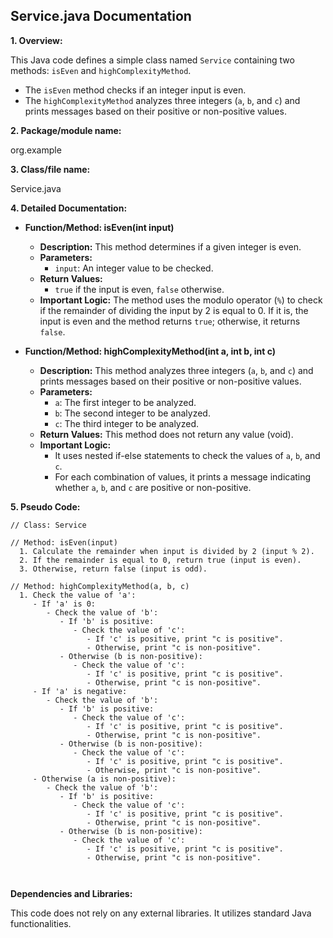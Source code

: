 ## Service.java Documentation

**1. Overview:**

This Java code defines a simple class named `Service` containing two methods: `isEven` and `highComplexityMethod`. 

* The `isEven` method checks if an integer input is even.
* The `highComplexityMethod` analyzes three integers (`a`, `b`, and `c`) and prints messages based on their positive or non-positive values.

**2. Package/module name:**

org.example

**3. Class/file name:**

Service.java

**4. Detailed Documentation:**

   - **Function/Method: isEven(int input)**
     - **Description:** This method determines if a given integer is even. 
     - **Parameters:**
       - `input`: An integer value to be checked.
     - **Return Values:**
       - `true` if the input is even, `false` otherwise.
     - **Important Logic:** The method uses the modulo operator (`%`) to check if the remainder of dividing the input by 2 is equal to 0. If it is, the input is even and the method returns `true`; otherwise, it returns `false`.

   - **Function/Method: highComplexityMethod(int a, int b, int c)**
     - **Description:** This method analyzes three integers (`a`, `b`, and `c`) and prints messages based on their positive or non-positive values. 
     - **Parameters:**
       - `a`: The first integer to be analyzed.
       - `b`: The second integer to be analyzed.
       - `c`: The third integer to be analyzed.
     - **Return Values:** This method does not return any value (void).
     - **Important Logic:** 
        * It uses nested if-else statements to check the values of `a`, `b`, and `c`.
        * For each combination of values, it prints a message indicating whether `a`, `b`, and `c` are positive or non-positive.

**5. Pseudo Code:**


```
// Class: Service

// Method: isEven(input)
  1. Calculate the remainder when input is divided by 2 (input % 2).
  2. If the remainder is equal to 0, return true (input is even).
  3. Otherwise, return false (input is odd).

// Method: highComplexityMethod(a, b, c)
  1. Check the value of 'a':
     - If 'a' is 0:
        - Check the value of 'b':
           - If 'b' is positive:
              - Check the value of 'c':
                 - If 'c' is positive, print "c is positive".
                 - Otherwise, print "c is non-positive".
           - Otherwise (b is non-positive):
              - Check the value of 'c':
                 - If 'c' is positive, print "c is positive".
                 - Otherwise, print "c is non-positive".
     - If 'a' is negative:
        - Check the value of 'b':
           - If 'b' is positive:
              - Check the value of 'c':
                 - If 'c' is positive, print "c is positive".
                 - Otherwise, print "c is non-positive".
           - Otherwise (b is non-positive):
              - Check the value of 'c':
                 - If 'c' is positive, print "c is positive".
                 - Otherwise, print "c is non-positive".
     - Otherwise (a is non-positive):
        - Check the value of 'b':
           - If 'b' is positive:
              - Check the value of 'c':
                 - If 'c' is positive, print "c is positive".
                 - Otherwise, print "c is non-positive".
           - Otherwise (b is non-positive):
              - Check the value of 'c':
                 - If 'c' is positive, print "c is positive".
                 - Otherwise, print "c is non-positive".



```

**Dependencies and Libraries:**


This code does not rely on any external libraries. It utilizes standard Java functionalities. 




